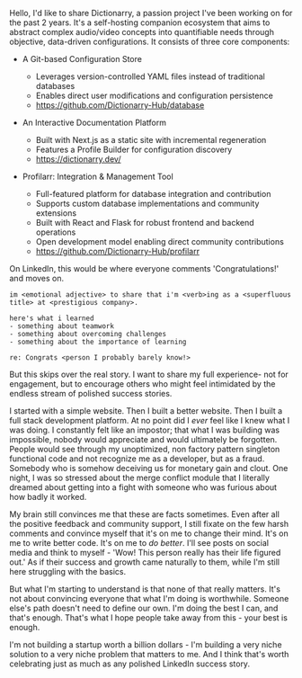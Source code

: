 Hello, I'd like to share Dictionarry, a passion project I've been working on for the past 2 years. It's a self-hosting companion ecosystem that aims to abstract complex audio/video concepts into quantifiable needs through objective, data-driven configurations. It consists of three core components:

- A Git-based Configuration Store
    - Leverages version-controlled YAML files instead of traditional databases
    - Enables direct user modifications and configuration persistence
    - https://github.com/Dictionarry-Hub/database

- An Interactive Documentation Platform
    - Built with Next.js as a static site with incremental regeneration
    - Features a Profile Builder for configuration discovery
    - https://dictionarry.dev/

- Profilarr: Integration & Management Tool
    - Full-featured platform for database integration and contribution
    - Supports custom database implementations and community extensions
    - Built with React and Flask for robust frontend and backend operations
    - Open development model enabling direct community contributions
    - https://github.com/Dictionarry-Hub/profilarr

On LinkedIn, this would be where everyone comments 'Congratulations!' and moves on. 

```
im <emotional adjective> to share that i'm <verb>ing as a <superfluous title> at <prestigious company>.

here's what i learned
- something about teamwork
- something about overcoming challenges
- something about the importance of learning

re: Congrats <person I probably barely know!>
```

But this skips over the real story. I want to share my full experience- not for engagement, but to encourage others who might feel intimidated by the endless stream of polished success stories.

I started with a simple website. Then I built a better website. Then I built a full stack development platform. At no point did I *ever* feel like I knew what I was doing. I constantly felt like an impostor; that what I was building was impossible, nobody would appreciate and would ultimately be forgotten. People would see through my unoptimized, non factory pattern singleton functional code and not recognize me as a developer, but as a fraud. Somebody who is somehow deceiving us for monetary gain and clout. One night, I was so stressed about the merge conflict module that I literally dreamed about getting into a fight with someone who was furious about how badly it worked.

My brain still convinces me that these are facts sometimes. Even after all the positive feedback and community support, I still fixate on the few harsh comments and convince myself that it's on me to change their mind. It's on me to write better code. It's on me to *do better*. I'll see posts on social media and think to myself - 'Wow! This person really has their life figured out.' As if their success and growth came naturally to them, while I'm still here struggling with the basics.

But what I'm starting to understand is that none of that really matters. It's not about convincing everyone that what I'm doing is worthwhile. Someone else's path doesn't need to define our own. I'm doing the best I can, and that's enough. That's what I hope people take away from this - your best is enough.

I'm not building a startup worth a billion dollars - I'm building a very niche solution to a very niche problem that matters to me. And I think that's worth celebrating just as much as any polished LinkedIn success story.